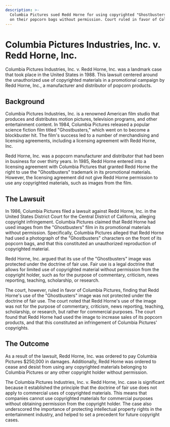 ```yaml
---
description: >-
  Columbia Pictures sued Redd Horne for using copyrighted "Ghostbusters" images
  on their popcorn bags without permission. Court ruled in favor of Columbia.
---
```


# Columbia Pictures Industries, Inc. v. Redd Horne, Inc.

Columbia Pictures Industries, Inc. v. Redd Horne, Inc. was a landmark case that took place in the United States in 1988. This lawsuit centered around the unauthorized use of copyrighted materials in a promotional campaign by Redd Horne, Inc., a manufacturer and distributor of popcorn products.

## Background

Columbia Pictures Industries, Inc. is a renowned American film studio that produces and distributes motion pictures, television programs, and other entertainment content. In 1984, Columbia Pictures released a popular science fiction film titled "Ghostbusters," which went on to become a blockbuster hit. The film's success led to a number of merchandising and licensing agreements, including a licensing agreement with Redd Horne, Inc.

Redd Horne, Inc. was a popcorn manufacturer and distributor that had been in business for over thirty years. In 1985, Redd Horne entered into a licensing agreement with Columbia Pictures that granted Redd Horne the right to use the "Ghostbusters" trademark in its promotional materials. However, the licensing agreement did not give Redd Horne permission to use any copyrighted materials, such as images from the film.

## The Lawsuit

In 1986, Columbia Pictures filed a lawsuit against Redd Horne, Inc. in the United States District Court for the Central District of California, alleging copyright infringement. Columbia Pictures claimed that Redd Horne had used images from the "Ghostbusters" film in its promotional materials without permission. Specifically, Columbia Pictures alleged that Redd Horne had used a photograph of the "Ghostbusters" characters on the front of its popcorn bags, and that this constituted an unauthorized reproduction of copyrighted material.

Redd Horne, Inc. argued that its use of the "Ghostbusters" image was protected under the doctrine of fair use. Fair use is a legal doctrine that allows for limited use of copyrighted material without permission from the copyright holder, such as for the purpose of commentary, criticism, news reporting, teaching, scholarship, or research.

The court, however, ruled in favor of Columbia Pictures, finding that Redd Horne's use of the "Ghostbusters" image was not protected under the doctrine of fair use. The court noted that Redd Horne's use of the image was not for the purpose of commentary, criticism, news reporting, teaching, scholarship, or research, but rather for commercial purposes. The court found that Redd Horne had used the image to increase sales of its popcorn products, and that this constituted an infringement of Columbia Pictures' copyrights.

## The Outcome

As a result of the lawsuit, Redd Horne, Inc. was ordered to pay Columbia Pictures $250,000 in damages. Additionally, Redd Horne was ordered to cease and desist from using any copyrighted materials belonging to Columbia Pictures or any other copyright holder without permission.

The Columbia Pictures Industries, Inc. v. Redd Horne, Inc. case is significant because it established the principle that the doctrine of fair use does not apply to commercial uses of copyrighted materials. This means that companies cannot use copyrighted materials for commercial purposes without obtaining permission from the copyright holder. The case also underscored the importance of protecting intellectual property rights in the entertainment industry, and helped to set a precedent for future copyright cases.
